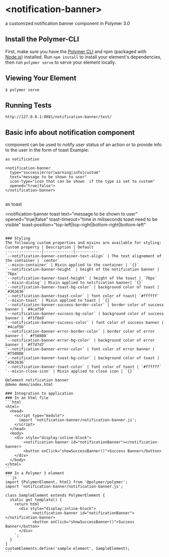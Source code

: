 # \<notification-banner\>

a customized notification banner component in Polymer 3.0

## Install the Polymer-CLI

First, make sure you have the [Polymer CLI](https://www.npmjs.com/package/polymer-cli) and npm (packaged with [Node.js](https://nodejs.org)) installed. Run `npm install` to install your element's dependencies, then run `polymer serve` to serve your element locally.

## Viewing Your Element

```
$ polymer serve
```

## Running Tests

```
http://127.0.0.1:8081/notification-banner/test/
```

## Basic info about notification component
<notification-banner> component can be used to notify user status of an action or to provide info 
to the user in the form of toast
Example:
`````
as notification

<notification-banner 
  type="success|error|warning|info|custom" 
  text="message to be shown to user"
  icon-type="icon that can be shown  if the type is set to custom"
  opened="true|false">
</notification-banner>


`````
as toast

<notification-banner 
  toast
  text="message to be shown to user"
  opened="true|false"
  toast-timeout="time in miliseconds toast need to be visible"
  toast-position="top-left|top-right|bottom-right|bottom-left"
></notification-banner>
`````

### Styling
The following custom properties and mixins are available for styling:
Custom property | Description | Default
----------------|-------------|----------
`--notification-banner-container-text-align` | The text alignement of the container | `center`
`--mixin-container` | Mixin applied to the container | `{}`
`--notification-banner-height` | height of the notification banner | `76px`
`--notification-banner-toast-height` | height of the toast | `76px`
`--mixin-dialog` | Mixin applied to notification banner| `{}`
`--notification-banner-toast-bg-color` | background color of toast | `#363636`
`--notification-banner-toast-color` | font color of toast| `#ffffff`
`--mixin-toast` | Mixin applied to toast | `{}`
`--notification-banner-success-border-color` | border color of success banner | `#4caf50`
`--notification-banner-success-bg-color` | background color of success banner | `#f1f8e9`
`--notification-banner-success-color` | font color of success banner | `#4caf50`
`--notification-banner-error-border-color` | border color of error banner | ` #f50808`
`--notification-banner-error-bg-color` | background color of error banner | `#f7d7d7`
`--notification-banner-error-color` | font color of error banner | `#f50808`
`--notification-banner-toast-bg-color` | background color of toast | `#363636`
`--notification-banner-toast-color` | font color of toast | `#ffffff`
`--mixin-close-icon` | Mixin applied to close icon | `{}`

@element notification banner
@demo demo/index.html

### Integration to application
### In an html file
```html
<html>
  <head>
    <script type="module">
      import 'notification-banner/notification-banner.js';
    </script>
  </head>
  <body>
    <div style="display:inline-block">
        <notification-banner id="notificationBanner"></notification-banner>
        <button onClick="showSuccessBanner()">Success Banner</button>
    </div>
  </body>
</html>
```
### In a Polymer 3 element
```js
import {PolymerElement, html} from '@polymer/polymer';
import 'notification-banner/notification-banner.js';

class SampleElement extends PolymerElement {
  static get template() {
    return html`
      <div style="display:inline-block">
            <notification-banner id="notificationBanner"></notification-banner>
            <button onClick="showSuccessBanner()">Success Banner</button>
      </div>
    `;
  }
}
customElements.define('sample-element', SampleElement);
```